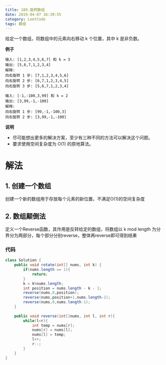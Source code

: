 ```yaml
---
title: 189.旋转数组
date: 2019-04-07 16:39:55
category: LeetCode
tags: 数组
---
```


给定一个数组，将数组中的元素向右移动 k 个位置，其中 k 是非负数。

**例子**

```plain
输入: [1,2,3,4,5,6,7] 和 k = 3
输出: [5,6,7,1,2,3,4]
解释:
向右旋转 1 步: [7,1,2,3,4,5,6]
向右旋转 2 步: [6,7,1,2,3,4,5]
向右旋转 3 步: [5,6,7,1,2,3,4]
```

```plain
输入: [-1,-100,3,99] 和 k = 2
输出: [3,99,-1,-100]
解释: 
向右旋转 1 步: [99,-1,-100,3]
向右旋转 2 步: [3,99,-1,-100]
```

**说明**

- 尽可能想出更多的解决方案，至少有三种不同的方法可以解决这个问题。
- 要求使用空间复杂度为 O(1) 的原地算法。

<!-- more -->

# 解法

## 1. 创建一个数组

创建一个新的数组用于存放每个元素的新位置，不满足O(1)的空间复杂度

## 2. 数组颠倒法

定义一个Reverse函数，其作用是反转给定的数组，将数组以 k mod length 为分界分为两部分，每个部分分别reverse，整体再reverse即可得到结果

### 代码

```java
class Solution {
    public void rotate(int[] nums, int k) {
        if(nums.length == 1){
            return;
        }
        k = k%nums.length;
        int position = nums.length - k - 1;
        reverse(nums,0,position);
        reverse(nums,position+1,nums.length-1);
        reverse(nums,0,nums.length-1);
    }
    
    public void reverse(int[]nums, int l, int r){
        while(l<r){
            int temp = nums[r];
            nums[r] = nums[l];
            nums[l] = temp;
            l++;
            r--;
        }
    }
}
```


